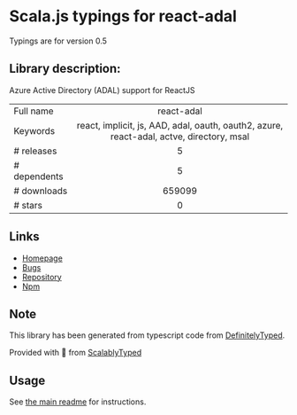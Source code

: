
# Scala.js typings for react-adal

Typings are for version 0.5

## Library description:
Azure Active Directory (ADAL) support for ReactJS

|                    |                 |
| ------------------ | :-------------: |
| Full name          | react-adal |
| Keywords           | react, implicit, js, AAD, adal, oauth, oauth2, azure, react-adal, actve, directory, msal |
| # releases         | 5 |
| # dependents       | 5 |
| # downloads        | 659099 |
| # stars            | 0 |

## Links
- [Homepage](https://github.com/salvoravida/react-adal#readme)
- [Bugs](https://github.com/salvoravida/react-adal/issues)
- [Repository](https://github.com/salvoravida/react-adal)
- [Npm](https://www.npmjs.com/package/react-adal)
    


## Note
This library has been generated from typescript code from [DefinitelyTyped](https://definitelytyped.org).

Provided with :purple_heart: from [ScalablyTyped](https://github.com/oyvindberg/ScalablyTyped)

## Usage
See [the main readme](../../readme.md) for instructions.


